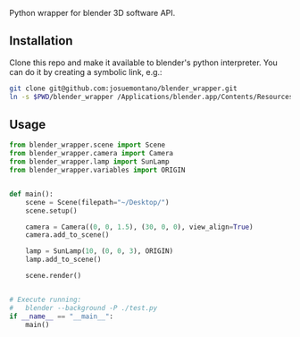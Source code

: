 Python wrapper for blender 3D software API.

## Installation

Clone this repo and make it available to blender's python interpreter. You can do it by creating a symbolic link, e.g.:

```sh
git clone git@github.com:josuemontano/blender_wrapper.git
ln -s $PWD/blender_wrapper /Applications/blender.app/Contents/Resources/2.78/python/lib/python3.5/site-packages
```

## Usage

```python
from blender_wrapper.scene import Scene
from blender_wrapper.camera import Camera
from blender_wrapper.lamp import SunLamp
from blender_wrapper.variables import ORIGIN


def main():
    scene = Scene(filepath="~/Desktop/")
    scene.setup()

    camera = Camera((0, 0, 1.5), (30, 0, 0), view_align=True)
    camera.add_to_scene()

    lamp = SunLamp(10, (0, 0, 3), ORIGIN)
    lamp.add_to_scene()

    scene.render()


# Execute running:
#   blender --background -P ./test.py
if __name__ == "__main__":
    main()
```
